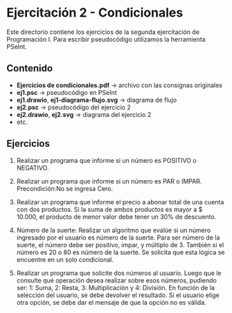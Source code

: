 # Ejercitación 2 - Condicionales

Este directorio contiene los ejercicios de la segunda ejercitación de Programación I. Para escribir pseudocódigo utilizamos la herramienta PSeInt.

## Contenido
- **Ejercicios de condicionales.pdf** → archivo con las consignas originales
- **ej1.psc** → pseudocódigo en PSeInt
- **ej1.drawio**, **ej1-diagrama-flujo.svg** → diagrama de flujo
- **ej2.psc** → pseudocódigo del ejercicio 2
- **ej2.drawio**, **ej2.svg** → diagrama del ejercicio 2
- etc.

## Ejercicios
1. Realizar un programa que informe si un número es POSITIVO o NEGATIVO. 
 
2.  Realizar un programa que informe si un número es PAR o IMPAR. Precondición:No 
se ingresa Cero. 
 
3.  Realizar un programa que informe el precio a abonar total de una cuenta con dos 
productos. Si la suma de ambos productos es mayor a   $ 10.000, el producto de 
menor valor debe tener un 30% de descuento.

4.  Número de la suerte: Realizar un algoritmo que evalúe si un número ingresado por el 
usuario es número de la suerte. Para ser número de la suerte, el número debe ser 
positivo, impar, y múltiplo de 3. También si el número es 20 o 80 es número de la 
suerte. Se solicita que esta lógica se encuentre en un solo condicional.

5.  Realizar un programa que solicite dos números al usuario. Luego que le consulte 
qué operación desea realizar sobre esos números, pudiendo ser: 1: Suma, 2: Resta, 
3:  Multiplicación  y  4:  División.  En  función  de  la  selección  del  usuario,  se debe 
devolver el resultado. Si el usuario elige otra opción, se debe dar el mensaje de que 
la opción no es válida. 
 
